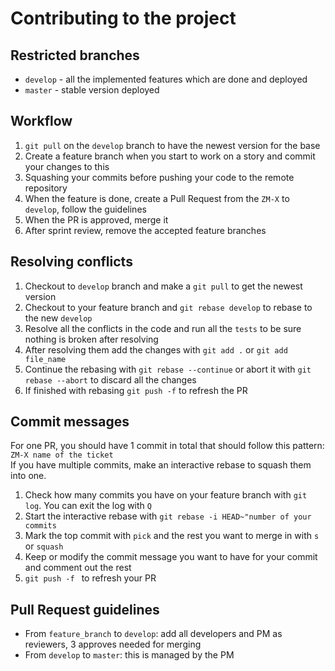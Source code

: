 # Contributing to the project

## Restricted branches

- `develop` - all the implemented features which are done and deployed
- `master` - stable version deployed

## Workflow

1. `git pull` on the `develop` branch to have the newest version for the base
2. Create a feature branch when you start to work on a story and commit your changes to this
3. Squashing your commits before pushing your code to the remote repository
4. When the feature is done, create a Pull Request from the `ZM-X` to `develop`, follow the
   guidelines
5. When the PR is approved, merge it
6. After sprint review, remove the accepted feature branches

## Resolving conflicts

1. Checkout to `develop` branch and make a `git pull` to get the newest version
2. Checkout to your feature branch and `git rebase develop` to rebase to the new `develop`
3. Resolve all the conflicts in the code and run all the `tests` to be sure nothing is broken after
   resolving
4. After resolving them add the changes with `git add .` or `git add file_name`
5. Continue the rebasing with `git rebase --continue` or abort it with `git rebase --abort` to
   discard all the changes
6. If finished with rebasing `git push -f` to refresh the PR

## Commit messages

For one PR, you should have 1 commit in total that should follow this pattern:
`ZM-X name of the ticket`  
If you have multiple commits, make an interactive rebase to squash them into one.

1. Check how many commits you have on your feature branch with `git log`. You can exit the log
   with `Q`
2. Start the interactive rebase with `git rebase -i HEAD~"number of your commits`
3. Mark the top commit with `pick` and the rest you want to merge in with `s` or `squash`
4. Keep or modify the commit message you want to have for your commit and comment out the rest
5. `git push -f ` to refresh your PR

## Pull Request guidelines

- From `feature_branch` to `develop`: add all developers and PM as reviewers, 3 approves needed for
  merging
- From `develop` to `master`: this is managed by the PM
